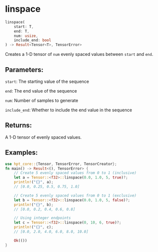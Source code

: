 # linspace
```rust
linspace(
    start: T,
    end: T,
    num: usize,
    include_end: bool
) -> Result<Tensor<T>, TensorError>
```
Creates a 1-D tensor of `num` evenly spaced values between `start` and `end`.

## Parameters:
`start`: The starting value of the sequence

`end`: The end value of the sequence

`num`: Number of samples to generate

`include_end`: Whether to include the end value in the sequence

## Returns:
A 1-D tensor of evenly spaced values.

## Examples:
```rust
use hpt_core::{Tensor, TensorError, TensorCreator};
fn main() -> Result<(), TensorError> {
    // Create 5 evenly spaced values from 0 to 1 (inclusive)
    let a = Tensor::<f32>::linspace(0.0, 1.0, 5, true)?;
    println!("{}", a);
    // [0.0, 0.25, 0.5, 0.75, 1.0]

    // Create 5 evenly spaced values from 0 to 1 (exclusive)
    let b = Tensor::<f32>::linspace(0.0, 1.0, 5, false)?;
    println!("{}", b);
    // [0.0, 0.2, 0.4, 0.6, 0.8]

    // Using integer endpoints
    let c = Tensor::<f32>::linspace(0, 10, 6, true)?;
    println!("{}", c);
    // [0.0, 2.0, 4.0, 6.0, 8.0, 10.0]

    Ok(())
}
```